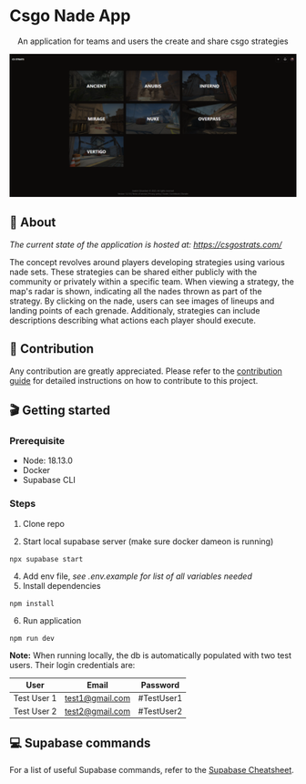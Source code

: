 # Csgo Nade App

<p style="text-align: center">
An application for teams and users the create and share csgo strategies
</p>

<a href="https://csgostrats.com/" target="_blank">
  <img src="./images/home-page.PNG" alt="Home page" />
</a>

## 📕 About

_The current state of the application is hosted at: <a href="https://csgostrats.com/" target="_blank">https://csgostrats.com/</a>_

The concept revolves around players developing strategies using various nade sets. These strategies can be shared either publicly with the community or privately within a specific team. When viewing a strategy, the map's radar is shown, indicating all the nades thrown as part of the strategy. By clicking on the nade, users can see images of lineups and landing points of each grenade. Additionaly, strategies can include descriptions describing what actions each player should execute.

## 🤝 Contribution

Any contribution are greatly appreciated. Please refer to the [contribution guide](./CONTRIBUTING.md) for detailed instructions on how to contribute to this project.

## 🎬 Getting started

### Prerequisite

- Node: 18.13.0
- Docker
- Supabase CLI

### Steps

1. Clone repo

2. Start local supabase server (make sure docker dameon is running)

```
npx supabase start
```

4. Add env file, _see .env.example for list of all variables needed_
5. Install dependencies

```
npm install
```

6. Run application

```
npm run dev
```

**Note:** When running locally, the db is automatically populated with two test users. Their login credentials are:

|User|Email|Password|
|--|--|--|
|Test User 1|test1@gmail.com|#TestUser1|
|Test User 2|test2@gmail.com|#TestUser2|


## 💻 Supabase commands

For a list of useful Supabase commands, refer to the [Supabase Cheatsheet](./supabase-cheatsheet.md).
